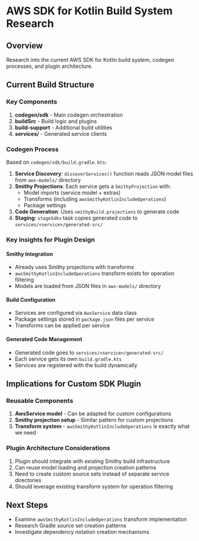 # AWS SDK for Kotlin Build System Research

## Overview
Research into the current AWS SDK for Kotlin build system, codegen processes, and plugin architecture.

## Current Build Structure

### Key Components
1. **codegen/sdk** - Main codegen orchestration
2. **buildSrc** - Build logic and plugins
3. **build-support** - Additional build utilities
4. **services/** - Generated service clients

### Codegen Process
Based on `codegen/sdk/build.gradle.kts`:

1. **Service Discovery**: `discoverServices()` function reads JSON model files from `aws-models/` directory
2. **Smithy Projections**: Each service gets a `SmithyProjection` with:
   - Model imports (service model + extras)
   - Transforms (including `awsSmithyKotlinIncludeOperations`)
   - Package settings
3. **Code Generation**: Uses `smithyBuild.projections` to generate code
4. **Staging**: `stageSdks` task copies generated code to `services/<service>/generated-src/`

### Key Insights for Plugin Design

#### Smithy Integration
- Already uses Smithy projections with transforms
- `awsSmithyKotlinIncludeOperations` transform exists for operation filtering
- Models are loaded from JSON files in `aws-models/` directory

#### Build Configuration
- Services are configured via `AwsService` data class
- Package settings stored in `package.json` files per service
- Transforms can be applied per service

#### Generated Code Management
- Generated code goes to `services/<service>/generated-src/`
- Each service gets its own `build.gradle.kts`
- Services are registered with the build dynamically

## Implications for Custom SDK Plugin

### Reusable Components
1. **AwsService model** - Can be adapted for custom configurations
2. **Smithy projection setup** - Similar pattern for custom projections
3. **Transform system** - `awsSmithyKotlinIncludeOperations` is exactly what we need

### Plugin Architecture Considerations
1. Plugin should integrate with existing Smithy build infrastructure
2. Can reuse model loading and projection creation patterns
3. Need to create custom source sets instead of separate service directories
4. Should leverage existing transform system for operation filtering

## Next Steps
- Examine `awsSmithyKotlinIncludeOperations` transform implementation
- Research Gradle source set creation patterns
- Investigate dependency notation creation mechanisms
